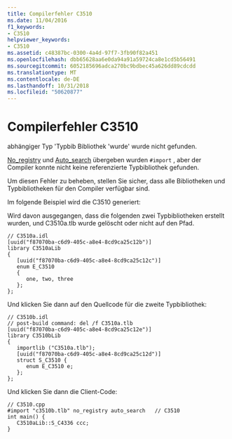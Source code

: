 ```yaml
---
title: Compilerfehler C3510
ms.date: 11/04/2016
f1_keywords:
- C3510
helpviewer_keywords:
- C3510
ms.assetid: c48387bc-0300-4a4d-97f7-3fb90f82a451
ms.openlocfilehash: dbb65628aa6e0da94a91a59724ca8e1cd5b56491
ms.sourcegitcommit: 6052185696adca270bc9bdbec45a626dd89cdcdd
ms.translationtype: MT
ms.contentlocale: de-DE
ms.lasthandoff: 10/31/2018
ms.locfileid: "50620877"
---
```

# <a name="compiler-error-c3510"></a>Compilerfehler C3510

abhängiger Typ 'Typbib Bibliothek 'wurde' wurde nicht gefunden.

[No_registry](../../preprocessor/no-registry.md) und [Auto_search](../../preprocessor/auto-search.md) übergeben wurden `#import` , aber der Compiler konnte nicht keine referenzierte Typbibliothek gefunden.

Um diesen Fehler zu beheben, stellen Sie sicher, dass alle Bibliotheken und Typbibliotheken für den Compiler verfügbar sind.

Im folgende Beispiel wird die C3510 generiert:

Wird davon ausgegangen, dass die folgenden zwei Typbibliotheken erstellt wurden, und C3510a.tlb wurde gelöscht oder nicht auf den Pfad.

```
// C3510a.idl
[uuid("f87070ba-c6d9-405c-a8e4-8cd9ca25c12b")]
library C3510aLib
{
   [uuid("f87070ba-c6d9-405c-a8e4-8cd9ca25c12c")]
   enum E_C3510
   {
      one, two, three
   };
};
```

Und klicken Sie dann auf den Quellcode für die zweite Typbibliothek:

```
// C3510b.idl
// post-build command: del /f C3510a.tlb
[uuid("f87070ba-c6d9-405c-a8e4-8cd9ca25c12e")]
library C3510bLib
{
   importlib ("C3510a.tlb");
   [uuid("f87070ba-c6d9-405c-a8e4-8cd9ca25c12d")]
   struct S_C3510 {
      enum E_C3510 e;
   };
};
```

Und klicken Sie dann die Client-Code:

```
// C3510.cpp
#import "c3510b.tlb" no_registry auto_search   // C3510
int main() {
   C3510aLib::S_C4336 ccc;
}
```